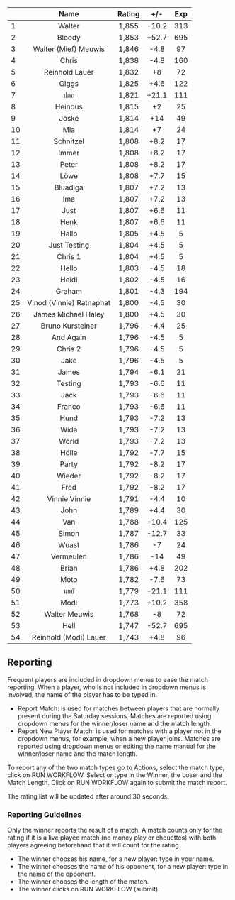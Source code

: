 | |Name|Rating|+/-|Exp|
|-|:--:|:----:|:-:|:-:|
|1|Walter|1,855|-10.2|313|
|2|Bloody|1,853|+52.7|695|
|3|Walter (Mief) Meuwis|1,846|-4.8|97|
|4|Chris|1,838|-4.8|160|
|5|Reinhold Lauer|1,832|+8|72|
|6|Giggs|1,825|+4.6|122|
|7|ปกถ|1,821|+21.1|111|
|8|Heinous|1,815|+2|25|
|9|Joske|1,814|+14|49|
|10|Mia|1,814|+7|24|
|11|Schnitzel|1,808|+8.2|17|
|12|Immer|1,808|+8.2|17|
|13|Peter|1,808|+8.2|17|
|14|Löwe|1,808|+7.7|15|
|15|Bluadiga|1,807|+7.2|13|
|16|Ima|1,807|+7.2|13|
|17|Just|1,807|+6.6|11|
|18|Henk|1,807|+6.6|11|
|19|Hallo|1,805|+4.5|5|
|20|Just Testing|1,804|+4.5|5|
|21|Chris 1|1,804|+4.5|5|
|22|Hello|1,803|-4.5|18|
|23|Heidi|1,802|-4.5|16|
|24|Graham|1,801|-4.3|194|
|25|Vinod (Vinnie) Ratnaphat|1,800|-4.5|30|
|26|James Michael Haley|1,800|+4.5|30|
|27|Bruno Kursteiner|1,796|-4.4|25|
|28|And Again|1,796|-4.5|5|
|29|Chris 2|1,796|-4.5|5|
|30|Jake|1,796|-4.5|5|
|31|James|1,794|-6.1|21|
|32|Testing|1,793|-6.6|11|
|33|Jack|1,793|-6.6|11|
|34|Franco|1,793|-6.6|11|
|35|Hund|1,793|-7.2|13|
|36|Wida|1,793|-7.2|13|
|37|World|1,793|-7.2|13|
|38|Hölle|1,792|-7.7|15|
|39|Party|1,792|-8.2|17|
|40|Wieder|1,792|-8.2|17|
|41|Fred|1,792|-8.2|17|
|42|Vinnie Vinnie|1,791|-4.4|10|
|43|John|1,789|+4.4|30|
|44|Van|1,788|+10.4|125|
|45|Simon|1,787|-12.7|33|
|46|Wuast|1,786|-7|24|
|47|Vermeulen|1,786|-14|49|
|48|Brian|1,786|+4.8|202|
|49|Moto|1,782|-7.6|73|
|50|มยยั|1,779|-21.1|111|
|51|Modi|1,773|+10.2|358|
|52|Walter Meuwis|1,768|-8|72|
|53|Hell|1,747|-52.7|695|
|54|Reinhold (Modi) Lauer|1,743|+4.8|96|

 

## Reporting

Frequent players are included in dropdown menus to ease the match reporting.
When a player, who is not included in dropdown menus is involved, the name of the player has to be typed in.

- Report Match:  is used for matches between players that are normally present during the Saturday sessions.
Matches are reported using dropdown menus for the winner/loser name and the match length.
- Report New Player Match:  is used for matches with a player not in the dropdown menus, for example, when a new player joins.
Matches are reported using dropdown menus or editing the name manual for the winner/loser name and the match length.

To report any of the two match types go to Actions, select the match type, click on RUN WORKFLOW.
Select or type in the Winner, the Loser and the Match Length.
Click on RUN WORKFLOW again to submit the match report.

The rating list will be updated after around 30 seconds.

### Reporting Guidelines

Only the winner reports the result of a match.
A match counts only for the rating if it is a live played match (no money play or chouettes)
with both players agreeing beforehand that it will count for the rating.

- The winner chooses his name, for a new player: type in your name.
- The winner chooses the name of his opponent, for a new player: type in the name of the opponent.
- The winner chooses the length of the match.
- The winner clicks on RUN WORKFLOW (submit).
